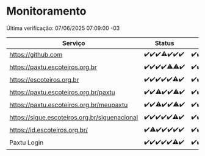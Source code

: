 # Monitoramento

Última verificação: 07/06/2025 07:09:00 -03

|Serviço|Status|Últimas 24h|
|---|---|---|
|https://github.com|<span title="2025-05-31: OK=23">✔️</span><span title="2025-06-01: OK=22">✔️</span><span title="2025-06-02: OK=23">✔️</span><span title="2025-06-03: OK=22, Falhas=1">⚠️</span><span title="2025-06-04: OK=23">✔️</span><span title="2025-06-05: OK=22">✔️</span><span title="2025-06-06: OK=9">✔️</span>|<span title="06/06/2025 07:10:00 -03 : 200">✔️</span><span title="06/06/2025 08:08:00 -03 : 200">✔️</span><span title="06/06/2025 09:17:00 -03 : 200">✔️</span><span title="06/06/2025 10:23:00 -03 : 200">✔️</span><span title="06/06/2025 11:09:00 -03 : 200">✔️</span><span title="06/06/2025 12:08:00 -03 : 200">✔️</span><span title="06/06/2025 13:12:00 -03 : 200">✔️</span><span title="06/06/2025 14:09:00 -03 : 200">✔️</span><span title="06/06/2025 15:13:00 -03 : 200">✔️</span><span title="06/06/2025 16:07:00 -03 : 200">✔️</span><span title="06/06/2025 17:11:00 -03 : 200">✔️</span><span title="06/06/2025 18:08:00 -03 : 200">✔️</span><span title="06/06/2025 19:09:00 -03 : 200">✔️</span><span title="06/06/2025 20:09:00 -03 : 200">✔️</span><span title="06/06/2025 21:47:00 -03 : 200">✔️</span><span title="06/06/2025 23:28:00 -03 : 200">✔️</span><span title="07/06/2025 00:37:00 -03 : 200">✔️</span><span title="07/06/2025 01:12:00 -03 : 200">✔️</span><span title="07/06/2025 02:09:00 -03 : 200">✔️</span><span title="07/06/2025 03:12:00 -03 : 200">✔️</span><span title="07/06/2025 04:08:00 -03 : 200">✔️</span><span title="07/06/2025 05:11:00 -03 : 200">✔️</span><span title="07/06/2025 06:09:00 -03 : 200">✔️</span><span title="07/06/2025 07:09:00 -03 : 200">✔️</span>|
|https://paxtu.escoteiros.org.br|<span title="2025-05-31: OK=23">✔️</span><span title="2025-06-01: OK=22">✔️</span><span title="2025-06-02: OK=23">✔️</span><span title="2025-06-03: OK=23">✔️</span><span title="2025-06-04: OK=22, Falhas=1">⚠️</span><span title="2025-06-05: OK=21, Falhas=1">⚠️</span><span title="2025-06-06: OK=9">✔️</span>|<span title="06/06/2025 07:10:00 -03 : 200">✔️</span><span title="06/06/2025 08:08:00 -03 : 200">✔️</span><span title="06/06/2025 09:17:00 -03 : 200">✔️</span><span title="06/06/2025 10:23:00 -03 : 200">✔️</span><span title="06/06/2025 11:09:00 -03 : 200">✔️</span><span title="06/06/2025 12:08:00 -03 : 200">✔️</span><span title="06/06/2025 13:12:00 -03 : 200">✔️</span><span title="06/06/2025 14:09:00 -03 : 0">❌</span><span title="06/06/2025 15:13:00 -03 : 200">✔️</span><span title="06/06/2025 16:07:00 -03 : 200">✔️</span><span title="06/06/2025 17:11:00 -03 : 200">✔️</span><span title="06/06/2025 18:08:00 -03 : 200">✔️</span><span title="06/06/2025 19:09:00 -03 : 200">✔️</span><span title="06/06/2025 20:09:00 -03 : 200">✔️</span><span title="06/06/2025 21:47:00 -03 : 200">✔️</span><span title="06/06/2025 23:28:00 -03 : 200">✔️</span><span title="07/06/2025 00:37:00 -03 : 200">✔️</span><span title="07/06/2025 01:12:00 -03 : 200">✔️</span><span title="07/06/2025 02:09:00 -03 : 200">✔️</span><span title="07/06/2025 03:12:00 -03 : 200">✔️</span><span title="07/06/2025 04:08:00 -03 : 200">✔️</span><span title="07/06/2025 05:11:00 -03 : 200">✔️</span><span title="07/06/2025 06:09:00 -03 : 200">✔️</span><span title="07/06/2025 07:09:00 -03 : 200">✔️</span>|
|https://escoteiros.org.br|<span title="2025-05-31: OK=23">✔️</span><span title="2025-06-01: OK=22">✔️</span><span title="2025-06-02: OK=23">✔️</span><span title="2025-06-03: OK=23">✔️</span><span title="2025-06-04: OK=23">✔️</span><span title="2025-06-05: OK=21, Falhas=1">⚠️</span><span title="2025-06-06: OK=9">✔️</span>|<span title="06/06/2025 07:10:00 -03 : 200">✔️</span><span title="06/06/2025 08:08:00 -03 : 200">✔️</span><span title="06/06/2025 09:17:00 -03 : 200">✔️</span><span title="06/06/2025 10:23:00 -03 : 200">✔️</span><span title="06/06/2025 11:09:00 -03 : 200">✔️</span><span title="06/06/2025 12:08:00 -03 : 200">✔️</span><span title="06/06/2025 13:12:00 -03 : 200">✔️</span><span title="06/06/2025 14:09:00 -03 : 200">✔️</span><span title="06/06/2025 15:13:00 -03 : 200">✔️</span><span title="06/06/2025 16:07:00 -03 : 200">✔️</span><span title="06/06/2025 17:11:00 -03 : 200">✔️</span><span title="06/06/2025 18:08:00 -03 : 200">✔️</span><span title="06/06/2025 19:09:00 -03 : 200">✔️</span><span title="06/06/2025 20:09:00 -03 : 200">✔️</span><span title="06/06/2025 21:47:00 -03 : 200">✔️</span><span title="06/06/2025 23:28:00 -03 : 200">✔️</span><span title="07/06/2025 00:37:00 -03 : 200">✔️</span><span title="07/06/2025 01:12:00 -03 : 200">✔️</span><span title="07/06/2025 02:09:00 -03 : 200">✔️</span><span title="07/06/2025 03:12:00 -03 : 200">✔️</span><span title="07/06/2025 04:08:00 -03 : 200">✔️</span><span title="07/06/2025 05:11:00 -03 : 200">✔️</span><span title="07/06/2025 06:09:00 -03 : 200">✔️</span><span title="07/06/2025 07:09:00 -03 : 200">✔️</span>|
|https://paxtu.escoteiros.org.br/paxtu|<span title="2025-05-31: OK=23">✔️</span><span title="2025-06-01: OK=22">✔️</span><span title="2025-06-02: OK=22, Falhas=1">⚠️</span><span title="2025-06-03: OK=23">✔️</span><span title="2025-06-04: OK=23">✔️</span><span title="2025-06-05: OK=21, Falhas=1">⚠️</span><span title="2025-06-06: OK=9">✔️</span>|<span title="06/06/2025 07:10:00 -03 : 200">✔️</span><span title="06/06/2025 08:08:00 -03 : 200">✔️</span><span title="06/06/2025 09:17:00 -03 : 200">✔️</span><span title="06/06/2025 10:23:00 -03 : 200">✔️</span><span title="06/06/2025 11:09:00 -03 : 200">✔️</span><span title="06/06/2025 12:08:00 -03 : 200">✔️</span><span title="06/06/2025 13:12:00 -03 : 200">✔️</span><span title="06/06/2025 14:09:00 -03 : 200">✔️</span><span title="06/06/2025 15:13:00 -03 : 200">✔️</span><span title="06/06/2025 16:07:00 -03 : 200">✔️</span><span title="06/06/2025 17:11:00 -03 : 200">✔️</span><span title="06/06/2025 18:08:00 -03 : 200">✔️</span><span title="06/06/2025 19:09:00 -03 : 200">✔️</span><span title="06/06/2025 20:09:00 -03 : 0">❌</span><span title="06/06/2025 21:47:00 -03 : 200">✔️</span><span title="06/06/2025 23:28:00 -03 : 200">✔️</span><span title="07/06/2025 00:37:00 -03 : 200">✔️</span><span title="07/06/2025 01:12:00 -03 : 200">✔️</span><span title="07/06/2025 02:09:00 -03 : 200">✔️</span><span title="07/06/2025 03:12:00 -03 : 200">✔️</span><span title="07/06/2025 04:08:00 -03 : 200">✔️</span><span title="07/06/2025 05:11:00 -03 : 200">✔️</span><span title="07/06/2025 06:09:00 -03 : 200">✔️</span><span title="07/06/2025 07:09:00 -03 : 200">✔️</span>|
|https://paxtu.escoteiros.org.br/meupaxtu|<span title="2025-05-31: OK=23">✔️</span><span title="2025-06-01: OK=22">✔️</span><span title="2025-06-02: OK=21, Falhas=2">⚠️</span><span title="2025-06-03: OK=23">✔️</span><span title="2025-06-04: OK=23">✔️</span><span title="2025-06-05: OK=21, Falhas=1">⚠️</span><span title="2025-06-06: OK=9">✔️</span>|<span title="06/06/2025 07:10:00 -03 : 200">✔️</span><span title="06/06/2025 08:08:00 -03 : 200">✔️</span><span title="06/06/2025 09:17:00 -03 : 200">✔️</span><span title="06/06/2025 10:23:00 -03 : 200">✔️</span><span title="06/06/2025 11:09:00 -03 : 200">✔️</span><span title="06/06/2025 12:08:00 -03 : 200">✔️</span><span title="06/06/2025 13:12:00 -03 : 200">✔️</span><span title="06/06/2025 14:09:00 -03 : 200">✔️</span><span title="06/06/2025 15:13:00 -03 : 200">✔️</span><span title="06/06/2025 16:07:00 -03 : 200">✔️</span><span title="06/06/2025 17:11:00 -03 : 200">✔️</span><span title="06/06/2025 18:08:00 -03 : 200">✔️</span><span title="06/06/2025 19:09:00 -03 : 200">✔️</span><span title="06/06/2025 20:09:00 -03 : 200">✔️</span><span title="06/06/2025 21:47:00 -03 : 200">✔️</span><span title="06/06/2025 23:28:00 -03 : 200">✔️</span><span title="07/06/2025 00:37:00 -03 : 200">✔️</span><span title="07/06/2025 01:12:00 -03 : 200">✔️</span><span title="07/06/2025 02:09:00 -03 : 200">✔️</span><span title="07/06/2025 03:12:00 -03 : 200">✔️</span><span title="07/06/2025 04:08:00 -03 : 200">✔️</span><span title="07/06/2025 05:11:00 -03 : 200">✔️</span><span title="07/06/2025 06:09:00 -03 : 200">✔️</span><span title="07/06/2025 07:09:00 -03 : 200">✔️</span>|
|https://sigue.escoteiros.org.br/siguenacional|<span title="2025-05-31: OK=23">✔️</span><span title="2025-06-01: OK=22">✔️</span><span title="2025-06-02: OK=23">✔️</span><span title="2025-06-03: OK=23">✔️</span><span title="2025-06-04: OK=23">✔️</span><span title="2025-06-05: OK=21, Falhas=1">⚠️</span><span title="2025-06-06: OK=9">✔️</span>|<span title="06/06/2025 07:10:00 -03 : 200">✔️</span><span title="06/06/2025 08:08:00 -03 : 200">✔️</span><span title="06/06/2025 09:18:00 -03 : 200">✔️</span><span title="06/06/2025 10:23:00 -03 : 200">✔️</span><span title="06/06/2025 11:09:00 -03 : 200">✔️</span><span title="06/06/2025 12:08:00 -03 : 200">✔️</span><span title="06/06/2025 13:12:00 -03 : 200">✔️</span><span title="06/06/2025 14:09:00 -03 : 200">✔️</span><span title="06/06/2025 15:13:00 -03 : 200">✔️</span><span title="06/06/2025 16:07:00 -03 : 200">✔️</span><span title="06/06/2025 17:11:00 -03 : 200">✔️</span><span title="06/06/2025 18:08:00 -03 : 200">✔️</span><span title="06/06/2025 19:09:00 -03 : 200">✔️</span><span title="06/06/2025 20:09:00 -03 : 200">✔️</span><span title="06/06/2025 21:47:00 -03 : 200">✔️</span><span title="06/06/2025 23:28:00 -03 : 200">✔️</span><span title="07/06/2025 00:37:00 -03 : 200">✔️</span><span title="07/06/2025 01:12:00 -03 : 200">✔️</span><span title="07/06/2025 02:09:00 -03 : 200">✔️</span><span title="07/06/2025 03:12:00 -03 : 200">✔️</span><span title="07/06/2025 04:08:00 -03 : 200">✔️</span><span title="07/06/2025 05:11:00 -03 : 200">✔️</span><span title="07/06/2025 06:09:00 -03 : 200">✔️</span><span title="07/06/2025 07:09:00 -03 : 200">✔️</span>|
|https://id.escoteiros.org.br/|<span title="2025-05-31: OK=23">✔️</span><span title="2025-06-01: OK=21, Falhas=1">⚠️</span><span title="2025-06-02: OK=23">✔️</span><span title="2025-06-03: OK=23">✔️</span><span title="2025-06-04: OK=23">✔️</span><span title="2025-06-05: OK=22">✔️</span><span title="2025-06-06: OK=9">✔️</span>|<span title="06/06/2025 07:10:00 -03 : 200">✔️</span><span title="06/06/2025 08:08:00 -03 : 200">✔️</span><span title="06/06/2025 09:18:00 -03 : 200">✔️</span><span title="06/06/2025 10:23:00 -03 : 200">✔️</span><span title="06/06/2025 11:09:00 -03 : 200">✔️</span><span title="06/06/2025 12:08:00 -03 : 200">✔️</span><span title="06/06/2025 13:12:00 -03 : 200">✔️</span><span title="06/06/2025 14:09:00 -03 : 200">✔️</span><span title="06/06/2025 15:13:00 -03 : 200">✔️</span><span title="06/06/2025 16:07:00 -03 : 200">✔️</span><span title="06/06/2025 17:11:00 -03 : 200">✔️</span><span title="06/06/2025 18:08:00 -03 : 200">✔️</span><span title="06/06/2025 19:09:00 -03 : 200">✔️</span><span title="06/06/2025 20:09:00 -03 : 200">✔️</span><span title="06/06/2025 21:47:00 -03 : 200">✔️</span><span title="06/06/2025 23:28:00 -03 : 200">✔️</span><span title="07/06/2025 00:37:00 -03 : 200">✔️</span><span title="07/06/2025 01:12:00 -03 : 200">✔️</span><span title="07/06/2025 02:09:00 -03 : 200">✔️</span><span title="07/06/2025 03:12:00 -03 : 200">✔️</span><span title="07/06/2025 04:08:00 -03 : 200">✔️</span><span title="07/06/2025 05:11:00 -03 : 200">✔️</span><span title="07/06/2025 06:09:00 -03 : 200">✔️</span><span title="07/06/2025 07:09:00 -03 : 200">✔️</span>|
|Paxtu Login|<span title="2025-05-31: OK=23">✔️</span><span title="2025-06-01: OK=22">✔️</span><span title="2025-06-02: OK=23">✔️</span><span title="2025-06-03: OK=23">✔️</span><span title="2025-06-04: OK=23">✔️</span><span title="2025-06-05: OK=21, Falhas=1">⚠️</span><span title="2025-06-06: OK=9">✔️</span>|<span title="06/06/2025 07:10:00 -03 : 200">✔️</span><span title="06/06/2025 08:08:00 -03 : 200">✔️</span><span title="06/06/2025 09:18:00 -03 : 200">✔️</span><span title="06/06/2025 10:23:00 -03 : 200">✔️</span><span title="06/06/2025 11:09:00 -03 : 200">✔️</span><span title="06/06/2025 12:08:00 -03 : 200">✔️</span><span title="06/06/2025 13:12:00 -03 : 200">✔️</span><span title="06/06/2025 14:09:00 -03 : 200">✔️</span><span title="06/06/2025 15:13:00 -03 : 200">✔️</span><span title="06/06/2025 16:07:00 -03 : 200">✔️</span><span title="06/06/2025 17:11:00 -03 : 200">✔️</span><span title="06/06/2025 18:08:00 -03 : 200">✔️</span><span title="06/06/2025 19:09:00 -03 : 200">✔️</span><span title="06/06/2025 20:09:00 -03 : 200">✔️</span><span title="06/06/2025 21:47:00 -03 : 200">✔️</span><span title="06/06/2025 23:28:00 -03 : 200">✔️</span><span title="07/06/2025 00:37:00 -03 : 200">✔️</span><span title="07/06/2025 01:13:00 -03 : 200">✔️</span><span title="07/06/2025 02:09:00 -03 : 200">✔️</span><span title="07/06/2025 03:12:00 -03 : 200">✔️</span><span title="07/06/2025 04:08:00 -03 : 200">✔️</span><span title="07/06/2025 05:11:00 -03 : 200">✔️</span><span title="07/06/2025 06:09:00 -03 : 200">✔️</span><span title="07/06/2025 07:09:00 -03 : 200">✔️</span>|
